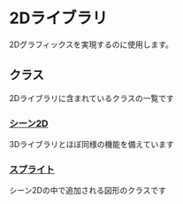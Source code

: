 # 2Dライブラリ

2Dグラフィックスを実現するのに使用します。

## クラス

2Dライブラリに含まれているクラスの一覧です

### [シーン2D](/lib/2d/scene/index)

3Dライブラリとほぼ同様の機能を備えています

### [スプライト](/lib/2d/sprite/index)

シーン2Dの中で追加される図形のクラスです
